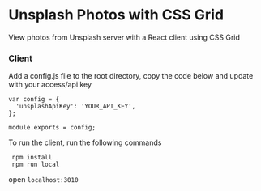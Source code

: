 # Unsplash Photos with CSS Grid
 View photos from Unsplash server with a React client using CSS Grid

### Client
 Add a config.js file to the root directory, copy the code below and update with your access/api key
 ```
 var config = {
   'unsplashApiKey': 'YOUR_API_KEY',
 };

 module.exports = config;
 ```

 To run the client, run the following commands
 ```
  npm install
  npm run local
 ```
  open `localhost:3010`
